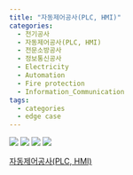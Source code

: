 ```yaml
---
title: "자동제어공사(PLC, HMI)"
categories:
  - 전기공사
  - 자동제어공사(PLC, HMI)
  - 전문소방공사
  - 정보통신공사
  - Electricity
  - Automation
  - Fire protection
  - Information_Communication
tags:
  - categories
  - edge case
---
```


<img src="https://seastory.github.io/YYtech/assets/images/B_00.jpg">

<img src="https://seastory.github.io/YYtech/assets/images/B_01.jpg">

<img src="https://seastory.github.io/YYtech/assets/images/B_02.jpg">

<img src="https://seastory.github.io/YYtech/assets/images/B_03.jpg">

<a href="https://blog.naver.com/PostList.nhn?blogId=seastory9&from=postList&categoryNo=193"> 자동제어공사(PLC, HMI)
